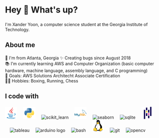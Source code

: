 <h1 align="left">Hey 👋 What's up?</h1>

###

<p align="left"> I'm Xander Yoon, a computer science student at the Georgia Institute of Technology. </p>

###

<h2 align="left">About me</h2>

###

<p align="left">
🌆 I'm from Atlanta, Georgia
✨ Creating bugs since August 2018 <br>
📚 I'm currently learning AWS and Computer Organization (basic computer hardware, machine language, assembly language, and C programming) <br>
🎯 Goals: AWS Solutions Architecht Associate Certification <br>
🏃‍➡️ Hobbies: Boxing, Running, Chess </p>


###

<h2 align="left">I code with</h2>

###

<div align="left">
  <img src="https://raw.githubusercontent.com/devicons/devicon/master/icons/java/java-original.svg" alt="java" height="40"/> </a> 
  <img width="12" />
  <img src="https://raw.githubusercontent.com/devicons/devicon/master/icons/python/python-original.svg" alt="python" height="40"/> </a>
  <img width="12" />
  <img src="https://upload.wikimedia.org/wikipedia/commons/0/05/Scikit_learn_logo_small.svg" alt="scikit_learn" height="40"/> </a>
  <img width="12" />
  <img src="https://raw.githubusercontent.com/devicons/devicon/master/icons/mysql/mysql-original-wordmark.svg" alt="mysql" height="40"/> </a>
  <img width="12" />
  <img src="https://seaborn.pydata.org/_images/logo-mark-lightbg.svg" alt="seaborn" height="40"/> </a>
  <img width="12" />
  <img src="https://www.vectorlogo.zone/logos/sqlite/sqlite-icon.svg" alt="sqlite" height="40"/> </a>
  <img width="12" />
  <img src="https://raw.githubusercontent.com/devicons/devicon/2ae2a900d2f041da66e950e4d48052658d850630/icons/pandas/pandas-original.svg" alt="pandas" height="40"/>
  <img width="12" />
  <img src="https://upload.wikimedia.org/wikipedia/commons/4/4b/Tableau_Logo.png" alt="tableau" height="40"/> </a> 
  <img width="12" />
  <img src="https://cdn.worldvectorlogo.com/logos/arduino-1.svg" height="40" alt="arduino logo"  />
  <img width="12" />
  <img src="https://www.vectorlogo.zone/logos/gnu_bash/gnu_bash-icon.svg" alt="bash" height="40"/> </a>
  <img width="12" />
  <img src="https://raw.githubusercontent.com/devicons/devicon/master/icons/linux/linux-original.svg" alt="linux" height="40"/> </a> 
  <img width="12" />
  <img src="https://www.vectorlogo.zone/logos/git-scm/git-scm-icon.svg" alt="git" height="40"/> </a>
  <img width="12" />
  <img src="https://www.vectorlogo.zone/logos/opencv/opencv-icon.svg" alt="opencv" height="40"/> </a>
  <img width="12" />
</div>

###
